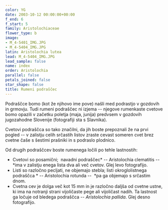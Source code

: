 ```yaml
---
color: YG
date: 2003-10-12 00:00:00+00:00
f_end: 6
f_start: 5
family: Aristolochiaceae
flower_type: b
image:
- M_4-5401_IMG.JPG
- M_4-5404_IMG.JPG
latin: Aristolochia lutea
lead: M_4-5404_IMG.JPG
lead_sample: false
name: index
order: Aristolochia
parallel: false
petals_joined: false
star_shape: false
title: Rumeni podraščec
---
```

Podraščce bomo (kot že njihovo ime pove) našli med podrastjo v gozdovih in grmovju. Tudi rumeni podraščec ni izjema -- njegove rumenkaste cvetove bomo opazili v začetku poletja (maja, junija) predvsem v gozdovih jugozahodne Slovenije (fotografiji sta s Slavnika).

Cvetovi podraščca so tako značilni, da jih boste prepoznali že na prvi pogled -- v zalistju celih srčastih listov zraste cevast someren cvet brez cvetne čaše s šestimi prašniki in s podraslo plodnico.

Od drugih podraščcev boste rumenega ločili po tehle lastnostih:

-   Cvetovi so posamični;  navadni podraščec* -- Aristolochia clematitis -- *ima v zalistju enega lista dva ali več cvetov. Glej levo fotografijo.
-   Listi so razločno pecljati, ne objemajo stebla; listi okroglolistnega podraščca * -- Aristolochia rotunda --  *pa ga objemajo s srčastim dnom.
-   Cvetna cev je dolga več kot 15 mm in je razločno daljša od cvetne ustne, ki ima na notranji strani vijoličaste pege ali vijoličast nadih. Ta lastnost ga ločuje od bledega podraščca -- *Aristolochia pallida*. Glej desno fotografijo.
